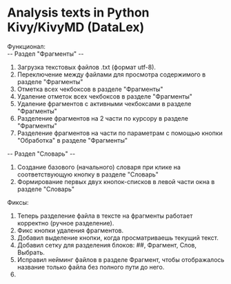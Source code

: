 # Analysis texts in Python Kivy/KivyMD (DataLex)

Функционал:<br>
-- Раздел "Фрагменты" --
1. Загрузка текстовых файлов .txt (формат utf-8).
2. Переключение между файлами для просмотра содержимого в разделе "Фрагменты"
3. Отметка всех чекбоксов в разделе "Фрагменты"
4. Удаление отметок всех чекбоксов в разделе "Фрагменты"
5. Удаление фрагментов с активными чекбоксами в разделе "Фрагменты"
6. Разделение фрагментов на 2 части по курсору в разделе "Фрагменты"
7. Разделение фрагментов на части по параметрам с помощью кнопки "Обработка" в разделе "Фрагменты"

-- Раздел "Словарь" --
1. Создание базового (начального) словаря при клике на соответствующую кнопку в разделе "Словарь"
2. Формирование первых двух кнопок-списков в левой части окна в разделе "Словарь"

Фиксы:
1. Теперь разделение файла в тексте на фрагменты работает корректно (ручное разделение).
2. Фикс кнопки удаления фрагментов.
3. Добавил выделение кнопки, когда просматриваешь текущий текст.
4. Добавил сетку для разделения блоков: ##, Фрагмент, Слов, Выбрать.
5. Исправил нейминг файлов в разделе Фрагмент, чтобы отображалось название только файла без полного пути до него.
6. 
